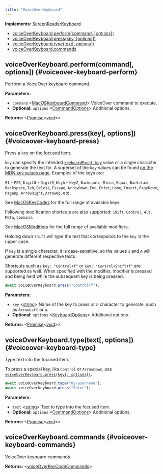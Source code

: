 ```yaml
---
title: "VoiceOverKeyboard"
---
```


**Implements:** [ScreenReaderKeyboard]

- [voiceOverKeyboard.perform(command, [options])](./class-voiceover-keyboard#voiceover-keyboard-perform)
- [voiceOverKeyboard.press(key, [options])](./class-voiceover-keyboard#voiceover-keyboard-press)
- [voiceOverKeyboard.type(text[, options])](./class-voiceover-keyboard#voiceover-keyboard-type)
- [voiceOverKeyboard.commands](./class-voiceover-keyboard#voiceover-keyboard-commands)

## voiceOverKeyboard.perform(command[, options]) {#voiceover-keyboard-perform}

Perform a VoiceOver keyboard command.

**Parameters:**

- `command` &#60;[MacOSKeyboardCommand]&#62; VoiceOver command to execute.
- **Optional:** `options` &#60;[CommandOptions]&#62; Additional options.

**Returns:** &#60;[Promise]<[void]>&#62;

## voiceOverKeyboard.press(key[, options]) {#voiceover-keyboard-press}

Press a key on the focused item.

`key` can specify the intended [`keyboardEvent.key`](https://developer.mozilla.org/en-US/docs/Web/API/KeyboardEvent/key)
value or a single character to generate the text for. A superset of the `key` values can be found
[on the MDN key values page](https://developer.mozilla.org/en-US/docs/Web/API/KeyboardEvent/key/Key_Values). Examples of the keys are:

`F1` - `F20`, `Digit0` - `Digit9`, `KeyA` - `KeyZ`, `Backquote`, `Minus`, `Equal`, `Backslash`, `Backspace`, `Tab`,
`Delete`, `Escape`, `ArrowDown`, `End`, `Enter`, `Home`, `Insert`, `PageDown`, `PageUp`, `ArrowRight`, `ArrowUp`, etc.

See [MacOSKeyCodes] for the full range of available keys.

Following modification shortcuts are also supported: `Shift`, `Control`, `Alt`, `Meta`, `Command`.

See [MacOSModifiers] for the full range of available modifiers.

Holding down `Shift` will type the text that corresponds to the `key` in the upper case.

If `key` is a single character, it is case-sensitive, so the values `a` and `A` will generate different respective
texts.

Shortcuts such as `key: "Control+f"` or `key: "Control+Shift+f"` are supported as well. When specified with the
modifier, modifier is pressed and being held while the subsequent key is being pressed.

```ts
await voiceOverKeyboard.press("Control+f");
```

**Parameters:**

- `key` &#60;[string]&#62; Name of the key to press or a character to generate, such as `ArrowLeft` or `a`.
- **Optional:** `options` &#60;[KeyboardOptions]&#62; Additional options.

**Returns:** &#60;[Promise]<[void]>&#62;

## voiceOverKeyboard.type(text[, options]) {#voiceover-keyboard-type}

Type text into the focused item.

To press a special key, like `Control` or `ArrowDown`, use [`voiceOverKeyboard.press(key[, options])`](./class-voiceover-keyboard#voiceover-keyboard-press).

```ts
await voiceOverKeyboard.type("my-username");
await voiceOverKeyboard.press("Enter");
```

**Parameters:**

- `text` &#60;[string]&#62; Text to type into the focused item.
- **Optional:** `options` &#60;[CommandOptions]&#62; Additional options.

**Returns:** &#60;[Promise]<[void]>&#62;

## voiceOverKeyboard.commands {#voiceover-keyboard-commands}

VoiceOver keyboard commands.

**Returns:** &#60;[voiceOverKeyCodeCommands]&#62;

[commandoptions]: ./class-command-options "CommandOptions"
[keyboardoptions]: ./class-keyboard-options "KeyboardOptions"
[macoskeycodecommand]: ./class-macos-key-code-command "MacOSKeyCodeCommand"
[macoskeycodes]: ./class-macos-key-codes "MacOSKeyCodes"
[macoskeyboardcommand]: ./class-macos-keyboard-command "MacOSKeyboardCommand"
[macosmodifiers]: ./class-macos-modifiers "MacOSModifiers"
[screenreaderkeyboard]: ./class-screenreader-keyboard "ScreenReaderKeyboard"
[voiceoverkeycodecommands]: ./class-voiceover-key-code-commands "voiceOverKeyCodeCommands"
[promise]: https://developer.mozilla.org/en-US/docs/Web/JavaScript/Reference/Global_Objects/Promise "Promise"
[string]: https://developer.mozilla.org/en-US/docs/Web/JavaScript/Data_structures#String_type "string"
[void]: https://developer.mozilla.org/en-US/docs/Web/JavaScript/Reference/Global_Objects/undefined "void"
[record]: https://www.typescriptlang.org/docs/handbook/utility-types.html#recordkeys-type "Record"
